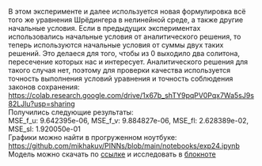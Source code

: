 В этом эксперименте и далее используется новая формулировка всё того же уравнения Шрёдингера в нелинейной среде, а также другие начальные условия. Если в предыдущих экспериментах использовались начальные условия 
от аналитического решения, то теперь используются начальные условия от суммы двух таких решений. Это делаеся для того, чтобы из 0 выходило два солитона, пересечение которых нас и интересует. Аналитического решения 
для такого случая нет, поэтому для проверки качества используется точность выполнения условий уравнения и точность соблюдения законов сохранения:  
<https://colab.research.google.com/drive/1x67b_shTY9pqPV0Pqx7Wa5sJ9s82LJlu?usp=sharing>  
Получились следующие результаты:  
MSE_f_u: 9.642395e-06, MSE_f_v: 9.884827e-06, MSE_fl: 2.628389e-02, MSE_sl: 1.920050e-01  
Графики можно найти в прогруженном ноутбуке: <https://github.com/mikhakuv/PINNs/blob/main/notebooks/exp24.ipynb>  
Модель можно скачать по [ссылке](https://github.com/mikhakuv/PINNs/blob/main/models/model_24.ipynb) и исследовать в [блокноте](https://colab.research.google.com/drive/1PGeRt-huLODfLSD-_PZaeBugljdYZdaQ?usp=sharing)
